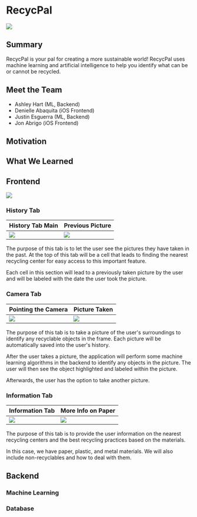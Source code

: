 # RecycPal

![](https://i.imgur.com/2UEDT6v.png)

## Summary

RecycPal is your pal for creating a more sustainable world! RecycPal uses machine learning and artificial intelligence to help you identify what can be or cannot be recycled. 

## Meet the Team

- Ashley Hart (ML, Backend)
- Denielle Abaquita (iOS Frontend)
- Justin Esguerra (ML, Backend)
- Jon Abrigo (iOS Frontend)

## Motivation

## What We Learned

## Frontend

![](https://i.imgur.com/B3JL1yw.jpg)

### History Tab

| History Tab Main | Previous Picture |
| -------- | -------- |
|   ![](https://i.imgur.com/HX0f5lz.png) | ![](https://i.imgur.com/muQqlB6.png) |


The purpose of this tab is to let the user see the pictures they have taken in the past. At the top of this tab will be a cell that leads to finding the nearest recycling center for easy access to this important feature. 

Each cell in this section will lead to a previously taken picture by the user and will be labeled with the date the user took the picture. 

### Camera Tab

| Pointing the Camera | Picture Taken | 
| -------- | -------- | 
| ![](https://i.imgur.com/xV6ewzG.png) | ![](https://i.imgur.com/N7JbOYH.png) | 

The purpose of this tab is to take a picture of the user's surroundings to identify any recyclable objects in the frame. Each picture will be automatically saved into the user's history.

After the user takes a picture, the application will perform some machine learning algorithms in the backend to identify any objects in the picture. The user will then see the object highlighted and labeled within the picture. 

Afterwards, the user has the option to take another picture. 

### Information Tab

| Information Tab | More Info on Paper | 
| -------- | -------- | 
| ![](https://i.imgur.com/nJBGvqt.png) | ![](https://i.imgur.com/OQCHm9F.png)| 

The purpose of this tab is to provide the user information on the nearest recycling centers and the best recycling practices based on the materials.

In this case, we have paper, plastic, and metal materials. We will also include non-recyclables and how to deal with them. 

## Backend

### Machine Learning

### Database
